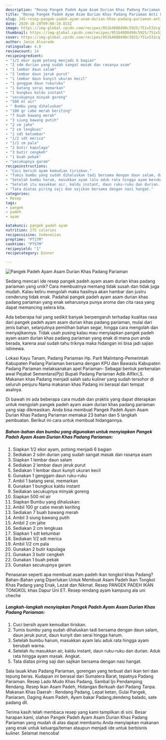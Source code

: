 ```yaml
---
description: "Resep Pangek Padeh Ayam Asam Durian Khas Padang Pariaman Anti Gagal"
title: "Resep Pangek Padeh Ayam Asam Durian Khas Padang Pariaman Anti Gagal"
slug: 245-resep-pangek-padeh-ayam-asam-durian-khas-padang-pariaman-anti-gagal
date: 2020-10-20T09:08:19.815Z
image: https://img-global.cpcdn.com/recipes/951b4888490c5925/751x532cq70/pangek-padeh-ayam-asam-durian-khas-padang-pariaman-foto-resep-utama.jpg
thumbnail: https://img-global.cpcdn.com/recipes/951b4888490c5925/751x532cq70/pangek-padeh-ayam-asam-durian-khas-padang-pariaman-foto-resep-utama.jpg
cover: https://img-global.cpcdn.com/recipes/951b4888490c5925/751x532cq70/pangek-padeh-ayam-asam-durian-khas-padang-pariaman-foto-resep-utama.jpg
author: Janie Alvarado
ratingvalue: 4.8
reviewcount: 14
recipeingredient:
- "1/2 ekor ayam potong menjadi 6 bagian"
- "2 sdm durian yang sudah sangat masak dan rasanya asam"
- "1 lembar daun salam"
- "2 lembar daun jeruk purut"
- "1 lembar daun kunyit ukuran kecil"
- "1 genggam daun rukuruku"
- "1 batang serai memarkan"
- "1 bungkus kaldu instant"
- "secukupnya minyak goreng"
- "500 ml air"
- " Bumbu yang dihaluskan"
- "100 gr cabe merah keriting"
- "7 buah bawang merah"
- "3 siung bawang putih"
- "2 cm jahe"
- "2 cm lengkuas"
- "1 sdt ketumbar"
- "1/2 sdt merica"
- "1/2 cm pala"
- "2 butir kapulaga"
- "3 butir cengkeh"
- "1 buah pekak"
- "secukupnya garam"
recipeinstructions:
- "Cuci bersih ayam kemudian tiriskan."
- "Tumis bumbu yang sudah dihaluskan tadi bersama dengan daun salam, daun jeruk purut, daun kunyit dan serai hingga harum."
- "Setelah bumbu harum, masukkan ayam lalu aduk rata hingga ayam berubah warna."
- "Setelah itu masukkan air, kaldu instant, daun ruku-ruku dan durian. Aduk rata hingga ayam masak. Angkat."
- "Tata diatas piring saji dan sajikan bersama dengan nasi hangat."
categories:
- Resep
tags:
- pangek
- padeh
- ayam

katakunci: pangek padeh ayam 
nutrition: 275 calories
recipecuisine: Indonesian
preptime: "PT17M"
cooktime: "PT57M"
recipeyield: "1"
recipecategory: Dinner

---
```



![Pangek Padeh Ayam Asam Durian Khas Padang Pariaman](https://img-global.cpcdn.com/recipes/951b4888490c5925/751x532cq70/pangek-padeh-ayam-asam-durian-khas-padang-pariaman-foto-resep-utama.jpg)

Sedang mencari ide resep pangek padeh ayam asam durian khas padang pariaman yang unik? Cara membuatnya memang tidak susah dan tidak juga mudah. Kalau keliru mengolah maka hasilnya akan hambar dan justru cenderung tidak enak. Padahal pangek padeh ayam asam durian khas padang pariaman yang enak seharusnya punya aroma dan cita rasa yang dapat memancing selera kita.

Ada beberapa hal yang sedikit banyak berpengaruh terhadap kualitas rasa dari pangek padeh ayam asam durian khas padang pariaman, mulai dari jenis bahan, selanjutnya pemilihan bahan segar, hingga cara mengolah dan menyajikannya. Tidak usah pusing kalau mau menyiapkan pangek padeh ayam asam durian khas padang pariaman yang enak di mana pun anda berada, karena asal sudah tahu triknya maka hidangan ini bisa jadi sajian istimewa.

Lokasi Kayu Tanam, Padang Pariaman Hp. Parit Malintang-Pemerintah Kabupaten Padang Pariaman bersama dengan KPU dan Bawaslu Kabupaten Padang Pariaman melaksanakan apel Pariaman- Sebagai bentuk perkenalan awal Pejabat Sementara(Pjs) Bupati Padang Pariaman Adib Alfikri,S. Makanan khas Padang menjadi salah satu kuliner yang sudah tersohor di seluruh penjuru Nama makanan khas Padang ini berasal dari tempat asalnya.


Di bawah ini ada beberapa cara mudah dan praktis yang dapat diterapkan untuk mengolah pangek padeh ayam asam durian khas padang pariaman yang siap dikreasikan. Anda bisa membuat Pangek Padeh Ayam Asam Durian Khas Padang Pariaman memakai 23 bahan dan 5 langkah pembuatan. Berikut ini cara untuk membuat hidangannya.

<!--inarticleads1-->

##### Bahan-bahan dan bumbu yang digunakan untuk menyiapkan Pangek Padeh Ayam Asam Durian Khas Padang Pariaman:

1. Siapkan 1/2 ekor ayam, potong menjadi 6 bagian
1. Sediakan 2 sdm durian yang sudah sangat masak dan rasanya asam
1. Siapkan 1 lembar daun salam
1. Sediakan 2 lembar daun jeruk purut
1. Sediakan 1 lembar daun kunyit ukuran kecil
1. Gunakan 1 genggam daun ruku-ruku
1. Ambil 1 batang serai, memarkan
1. Gunakan 1 bungkus kaldu instant
1. Sediakan secukupnya minyak goreng
1. Siapkan 500 ml air
1. Siapkan  Bumbu yang dihaluskan:
1. Ambil 100 gr cabe merah keriting
1. Sediakan 7 buah bawang merah
1. Ambil 3 siung bawang putih
1. Ambil 2 cm jahe
1. Sediakan 2 cm lengkuas
1. Siapkan 1 sdt ketumbar
1. Sediakan 1/2 sdt merica
1. Ambil 1/2 cm pala
1. Gunakan 2 butir kapulaga
1. Gunakan 3 butir cengkeh
1. Gunakan 1 buah pekak
1. Gunakan secukupnya garam


Penasaran seperti apa membuat asam padeh ikan tongkol khas Padang? Bahan-Bahan yang Diperlukan Untuk Membuat Asam Padeh Ikan Tongkol Khas Padang yang Enak, Lezat dan Nikmat. Resep PANGEK PADEH IKAN TONGKOL khas Dapur Uni ET. Resep rendang ayam kampung ala uni cheche 

<!--inarticleads2-->

##### Langkah-langkah menyiapkan Pangek Padeh Ayam Asam Durian Khas Padang Pariaman:

1. Cuci bersih ayam kemudian tiriskan.
1. Tumis bumbu yang sudah dihaluskan tadi bersama dengan daun salam, daun jeruk purut, daun kunyit dan serai hingga harum.
1. Setelah bumbu harum, masukkan ayam lalu aduk rata hingga ayam berubah warna.
1. Setelah itu masukkan air, kaldu instant, daun ruku-ruku dan durian. Aduk rata hingga ayam masak. Angkat.
1. Tata diatas piring saji dan sajikan bersama dengan nasi hangat.


Sala lauak khas Padang Pariaman, gorengan yang terbuat dari ikan teri dan tepung beras. Kudapan ini berasal dari Sumatera Barat, tepatnya Padang Pariaman. Resep Lado Mudo Khas Padang, Sambal Ijo Pendamping Rendang. Resep Ikan Asam Padeh, Hidangan Berkuah dari Padang Tanpa. Makanan Khas Daerah : Rendang Padang, Lepat ketan, Gulai Pangek, Paniaram, Daging Asam Padeh, Ayam bakar Padang,dendeng balado, sate padang dll. 

Terima kasih telah membaca resep yang kami tampilkan di sini. Besar harapan kami, olahan Pangek Padeh Ayam Asam Durian Khas Padang Pariaman yang mudah di atas dapat membantu Anda menyiapkan makanan yang enak untuk keluarga/teman ataupun menjadi ide untuk berbisnis kuliner. Selamat mencoba!
